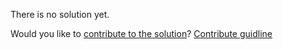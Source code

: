 
There is no solution yet.

Would you like to [contribute to the solution](https://github.com/BFEdev/BFE.dev-solutions/blob/main/problem/get-DOM-tree-height_en.md)? [Contribute guidline](https://github.com/BFEdev/BFE.dev-solutions#how-to-contribute)
